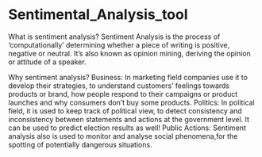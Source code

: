 # Sentimental_Analysis_tool

What is sentiment analysis? 
Sentiment Analysis is the process of ‘computationally’ determining whether a piece of writing is positive,
negative or neutral. It’s also known as opinion mining, deriving the opinion or attitude of a speaker.

Why sentiment analysis?
Business: In marketing field companies use it to develop their strategies, to understand customers’ feelings towards
products or brand, how people respond to their campaigns or product launches and why consumers don’t buy some products.
Politics: In political field, it is used to keep track of political view, to detect consistency and inconsistency
between statements and actions at the government level. It can be used to predict election results as well! 
Public Actions: Sentiment analysis also is used to monitor and analyse social phenomena,for the spotting of potentially
dangerous situations.
